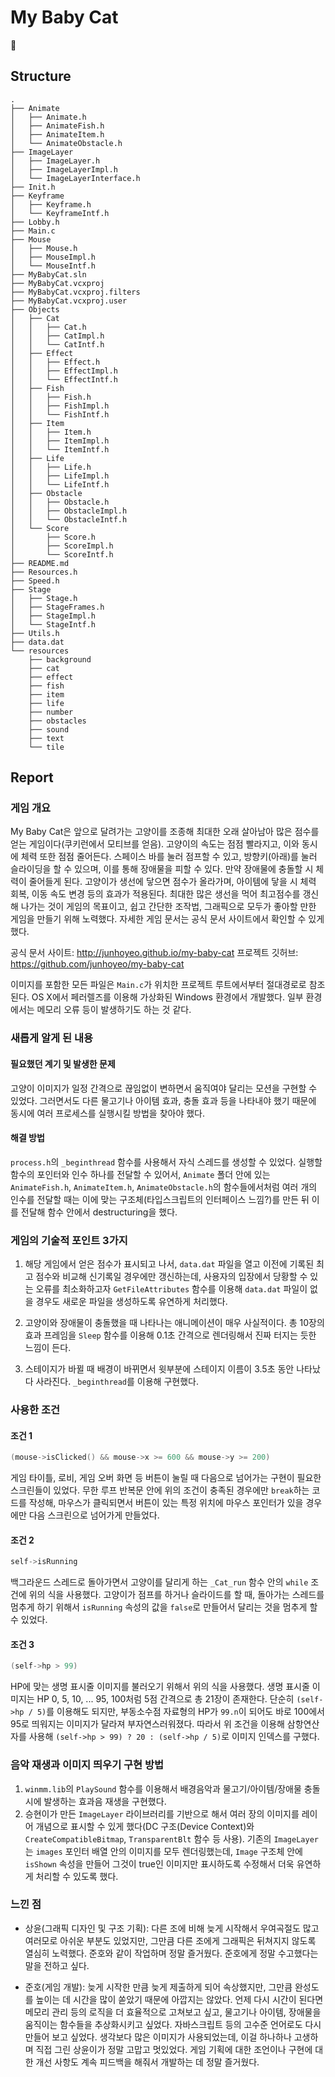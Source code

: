 ﻿# My Baby Cat

## Structure

```text
.
├── Animate
│   ├── Animate.h
│   ├── AnimateFish.h
│   ├── AnimateItem.h
│   └── AnimateObstacle.h
├── ImageLayer
│   ├── ImageLayer.h
│   ├── ImageLayerImpl.h
│   └── ImageLayerInterface.h
├── Init.h
├── Keyframe
│   ├── Keyframe.h
│   └── KeyframeIntf.h
├── Lobby.h
├── Main.c
├── Mouse
│   ├── Mouse.h
│   ├── MouseImpl.h
│   └── MouseIntf.h
├── MyBabyCat.sln
├── MyBabyCat.vcxproj
├── MyBabyCat.vcxproj.filters
├── MyBabyCat.vcxproj.user
├── Objects
│   ├── Cat
│   │   ├── Cat.h
│   │   ├── CatImpl.h
│   │   └── CatIntf.h
│   ├── Effect
│   │   ├── Effect.h
│   │   ├── EffectImpl.h
│   │   └── EffectIntf.h
│   ├── Fish
│   │   ├── Fish.h
│   │   ├── FishImpl.h
│   │   └── FishIntf.h
│   ├── Item
│   │   ├── Item.h
│   │   ├── ItemImpl.h
│   │   └── ItemIntf.h
│   ├── Life
│   │   ├── Life.h
│   │   ├── LifeImpl.h
│   │   └── LifeIntf.h
│   ├── Obstacle
│   │   ├── Obstacle.h
│   │   ├── ObstacleImpl.h
│   │   └── ObstacleIntf.h
│   └── Score
│       ├── Score.h
│       ├── ScoreImpl.h
│       └── ScoreIntf.h
├── README.md
├── Resources.h
├── Speed.h
├── Stage
│   ├── Stage.h
│   ├── StageFrames.h
│   ├── StageImpl.h
│   └── StageIntf.h
├── Utils.h
├── data.dat
└── resources
    ├── background
    ├── cat
    ├── effect
    ├── fish
    ├── item
    ├── life
    ├── number
    ├── obstacles
    ├── sound
    ├── text
    └── tile
```

## Report

### 게임 개요
My Baby Cat은 앞으로 달려가는 고양이를 조종해 최대한 오래 살아남아 많은 점수를 얻는 게임이다(쿠키런에서 모티브를 얻음). 고양이의 속도는 점점 빨라지고, 이와 동시에 체력 또한 점점 줄어든다. 스페이스 바를 눌러 점프할 수 있고, 방향키(아래)를 눌러 슬라이딩을 할 수 있으며, 이를 통해 장애물을 피할 수 있다. 만약 장애물에 충돌할 시 체력이 줄어들게 된다.
고양이가 생선에 닿으면 점수가 올라가며, 아이템에 닿을 시 체력 회복, 이동 속도 변경 등의 효과가 적용된다. 최대한 많은 생선을 먹어 최고점수를 갱신해 나가는 것이 게임의 목표이고, 쉽고 간단한 조작법, 그래픽으로 모두가 좋아할 만한 게임을 만들기 위해 노력했다. 자세한 게임 문서는 공식 문서 사이트에서 확인할 수 있게 했다.

공식 문서 사이트: http://junhoyeo.github.io/my-baby-cat
프로젝트 깃허브: https://github.com/junhoyeo/my-baby-cat

이미지를 포함한 모든 파일은 `Main.c`가 위치한 프로젝트 루트에서부터 절대경로로 참조된다.
OS X에서 페러렐즈를 이용해 가상화된 Windows 환경에서 개발했다. 일부 환경에서는 메모리 오류 등이 발생하기도 하는 것 같다.

### 새롭게 알게 된 내용

#### 필요했던 계기 및 발생한 문제
고양이 이미지가 일정 간격으로 끊임없이 변하면서 움직여야 달리는 모션을 구현할 수 있었다. 그러면서도 다른 물고기나 아이템 효과, 충돌 효과 등을 나타내야 했기 때문에 동시에 여러 프로세스를 실행시킬 방법을 찾아야 했다.

#### 해결 방법
`process.h`의 `_beginthread` 함수를 사용해서 자식 스레드를 생성할 수 있었다. 실행할 함수의 포인터와 인수 하나를 전달할 수 있어서, `Animate` 폴더 안에 있는 `AnimateFish.h`, `AnimateItem.h`, `AnimateObstacle.h`의 함수들에서처럼 여러 개의 인수를 전달할 때는 이에 맞는 구조체(타입스크립트의 인터페이스 느낌?)를 만든 뒤 이를 전달해 함수 안에서 destructuring을 했다.

### 게임의 기술적 포인트 3가지

1. 해당 게임에서 얻은 점수가 표시되고 나서, `data.dat` 파일을 열고 이전에 기록된 최고 점수와 비교해 신기록일 경우에만 갱신하는데, 사용자의 입장에서 당황할 수 있는 오류를 최소화하고자 `GetFileAttributes` 함수를 이용해 `data.dat` 파일이 없을 경우도 새로운 파일을 생성하도록 유연하게 처리했다.

2. 고양이와 장애물이 충돌했을 때 나타나는 애니메이션이 매우 사실적이다. 총 10장의 효과 프레임을 `Sleep` 함수를 이용해 0.1초 간격으로 렌더링해서 진짜 터지는 듯한 느낌이 든다.

3. 스테이지가 바뀔 때 배경이 바뀌면서 윗부분에 스테이지 이름이 3.5초 동안 나타났다 사라진다. `_beginthread`를 이용해 구현했다.

### 사용한 조건

#### 조건 1

```c
(mouse->isClicked() && mouse->x >= 600 && mouse->y >= 200)
```

게임 타이틀, 로비, 게임 오버 화면 등 버튼이 눌릴 때 다음으로 넘어가는 구현이 필요한 스크린들이 있었다. 무한 루프 반복문 안에 위의 조건이 충족된 경우에만 `break`하는 코드를 작성해, 마우스가 클릭되면서 버튼이 있는 특정 위치에 마우스 포인터가 있을 경우에만 다음 스크린으로 넘어가게 만들었다.

#### 조건 2

```c
self->isRunning
```

백그라운드 스레드로 돌아가면서 고양이를 달리게 하는 `_Cat_run` 함수 안의 `while` 조건에 위의 식을 사용했다. 고양이가 점프를 하거나 슬라이드를 할 때, 돌아가는 스레드를 멈추게 하기 위해서 `isRunning` 속성의 값을 `false`로 만들어서 달리는 것을 멈추게 할 수 있었다.

#### 조건 3

```c
(self->hp > 99)
```

HP에 맞는 생명 표시줄 이미지를 불러오기 위해서 위의 식을 사용했다. 생명 표시줄 이미지는 HP 0, 5, 10, ... 95, 100처럼 5점 간격으로 총 21장이 존재한다. 단순히 `(self->hp / 5)`를 이용해도 되지만, 부동소수점 자료형의 HP가 `99.n`이 되어도 바로 100에서 95로 띄워지는 이미지가 달라져 부자연스러워졌다. 따라서 위 조건을 이용해 삼항연산자를 사용해 `(self->hp > 99) ? 20 : (self->hp / 5)`로 이미지 인덱스를 구했다.

### 음악 재생과 이미지 띄우기 구현 방법

1. `winmm.lib`의 `PlaySound` 함수를 이용해서 배경음악과 물고기/아이템/장애물 충돌 시에 발생하는 효과음 재생을 구현했다.
2. 승현이가 만든 `ImageLayer` 라이브러리를 기반으로 해서 여러 장의 이미지를 레이어 개념으로 표시할 수 있게 했다(DC 구조(Device Context)와 `CreateCompatibleBitmap`, `TransparentBlt` 함수 등 사용). 기존의 `ImageLayer`는 `images` 포인터 배열 안의 이미지를 모두 렌더링했는데, `Image` 구조체 안에 `isShown` 속성을 만들어 그것이 true인 이미지만 표시하도록 수정해서 더욱 유연하게 처리할 수 있도록 했다.

### 느낀 점

- 상윤(그래픽 디자인 및 구조 기획): 다른 조에 비해 늦게 시작해서 우여곡절도 많고 여러모로 아쉬운 부분도 있었지만, 그만큼 다른 조에게 그래픽은 뒤쳐지지 않도록 열심히 노력했다. 준호와 같이 작업하며 정말 즐거웠다. 준호에게 정말 수고했다는 말을 전하고 싶다.

- 준호(게임 개발): 늦게 시작한 만큼 늦게 제출하게 되어 속상했지만, 그만큼 완성도를 높이는 데 시간을 많이 쏟았기 때문에 아깝지는 않았다. 언제 다시 시간이 된다면 메모리 관리 등의 로직을 더 효율적으로 고쳐보고 싶고, 물고기나 아이템, 장애물을 움직이는 함수들을 추상화시키고 싶었다. 자바스크립트 등의 고수준 언어로도 다시 만들어 보고 싶었다. 생각보다 많은 이미지가 사용되었는데, 이걸 하나하나 고생하며 직접 그린 상윤이가 정말 고맙고 멋있었다. 게임 기획에 대한 조언이나 구현에 대한 개선 사항도 계속 피드백을 해줘서 개발하는 데 정말 즐거웠다.
